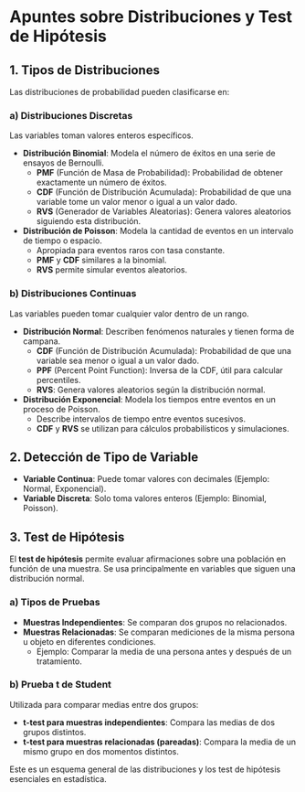 # Apuntes sobre Distribuciones y Test de Hipótesis

## 1. Tipos de Distribuciones
Las distribuciones de probabilidad pueden clasificarse en:

### a) Distribuciones Discretas
Las variables toman valores enteros específicos.
- **Distribución Binomial**: Modela el número de éxitos en una serie de ensayos de Bernoulli.
  - **PMF** (Función de Masa de Probabilidad): Probabilidad de obtener exactamente un número de éxitos.
  - **CDF** (Función de Distribución Acumulada): Probabilidad de que una variable tome un valor menor o igual a un valor dado.
  - **RVS** (Generador de Variables Aleatorias): Genera valores aleatorios siguiendo esta distribución.
- **Distribución de Poisson**: Modela la cantidad de eventos en un intervalo de tiempo o espacio.
  - Apropiada para eventos raros con tasa constante.
  - **PMF** y **CDF** similares a la binomial.
  - **RVS** permite simular eventos aleatorios.

### b) Distribuciones Continuas
Las variables pueden tomar cualquier valor dentro de un rango.
- **Distribución Normal**: Describen fenómenos naturales y tienen forma de campana.
  - **CDF** (Función de Distribución Acumulada): Probabilidad de que una variable sea menor o igual a un valor dado.
  - **PPF** (Percent Point Function): Inversa de la CDF, útil para calcular percentiles.
  - **RVS**: Genera valores aleatorios según la distribución normal.
- **Distribución Exponencial**: Modela los tiempos entre eventos en un proceso de Poisson.
  - Describe intervalos de tiempo entre eventos sucesivos.
  - **CDF** y **RVS** se utilizan para cálculos probabilísticos y simulaciones.

## 2. Detección de Tipo de Variable
- **Variable Continua**: Puede tomar valores con decimales (Ejemplo: Normal, Exponencial).
- **Variable Discreta**: Solo toma valores enteros (Ejemplo: Binomial, Poisson).

## 3. Test de Hipótesis
El **test de hipótesis** permite evaluar afirmaciones sobre una población en función de una muestra. Se usa principalmente en variables que siguen una distribución normal.

### a) Tipos de Pruebas
- **Muestras Independientes**: Se comparan dos grupos no relacionados.
- **Muestras Relacionadas**: Se comparan mediciones de la misma persona u objeto en diferentes condiciones.
  - Ejemplo: Comparar la media de una persona antes y después de un tratamiento.

### b) Prueba t de Student
Utilizada para comparar medias entre dos grupos:
- **t-test para muestras independientes**: Compara las medias de dos grupos distintos.
- **t-test para muestras relacionadas (pareadas)**: Compara la media de un mismo grupo en dos momentos distintos.

Este es un esquema general de las distribuciones y los test de hipótesis esenciales en estadística.

